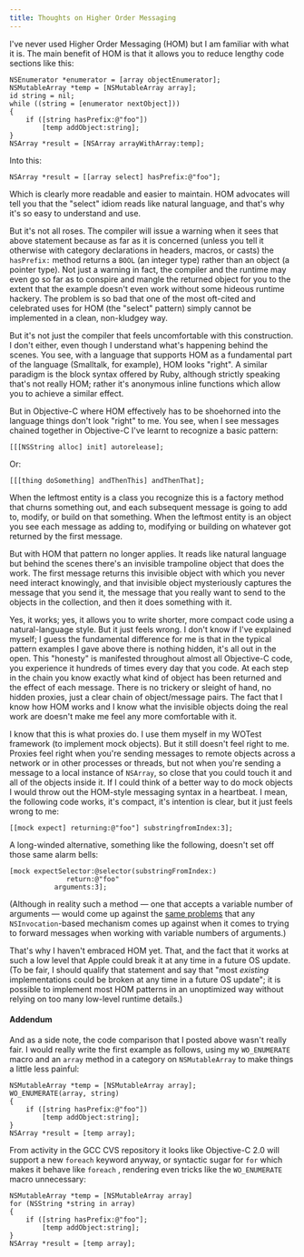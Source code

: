 ```yaml
---
title: Thoughts on Higher Order Messaging
---
```


I've never used Higher Order Messaging (HOM) but I am familiar with what it is. The main benefit of HOM is that it allows you to reduce lengthy code sections like this:

    NSEnumerator *enumerator = [array objectEnumerator];
    NSMutableArray *temp = [NSMutableArray array];
    id string = nil;
    while ((string = [enumerator nextObject]))
    {
        if ([string hasPrefix:@"foo"])
            [temp addObject:string];
    }
    NSArray *result = [NSArray arrayWithArray:temp];

Into this:

    NSArray *result = [[array select] hasPrefix:@"foo"];

Which is clearly more readable and easier to maintain. HOM advocates will tell you that the "select" idiom reads like natural language, and that's why it's so easy to understand and use.

But it's not all roses. The compiler will issue a warning when it sees that above statement because as far as it is concerned (unless you tell it otherwise with category declarations in headers, macros, or casts) the `hasPrefix:` method returns a `BOOL` (an integer type) rather than an object (a pointer type). Not just a warning in fact, the compiler and the runtime may even go so far as to conspire and mangle the returned object for you to the extent that the example doesn't even work without some hideous runtime hackery. The problem is so bad that one of the most oft-cited and celebrated uses for HOM (the "select" pattern) simply cannot be implemented in a clean, non-kludgey way.





But it's not just the compiler that feels uncomfortable with this construction. I don't either, even though I understand what's happening behind the scenes. You see, with a language that supports HOM as a fundamental part of the language (Smalltalk, for example), HOM looks "right". A similar paradigm is the block syntax offered by Ruby, although strictly speaking that's not really HOM; rather it's anonymous inline functions which allow you to achieve a similar effect.

But in Objective-C where HOM effectively has to be shoehorned into the language things don't look "right" to me. You see, when I see messages chained together in Objective-C I've learnt to recognize a basic pattern:

    [[[NSString alloc] init] autorelease];

Or:

    [[[thing doSomething] andThenThis] andThenThat];

When the leftmost entity is a class you recognize this is a factory method that churns something out, and each subsequent message is going to add to, modify, or build on that something. When the leftmost entity is an object you see each message as adding to, modifying or building on whatever got returned by the first message.

But with HOM that pattern no longer applies. It reads like natural language but behind the scenes there's an invisible trampoline object that does the work. The first message returns this invisible object with which you never need interact knowingly, and that invisible object mysteriously captures the message that you send it, the message that you really want to send to the objects in the collection, and then it does something with it.

Yes, it works; yes, it allows you to write shorter, more compact code using a natural-language style. But it just feels wrong. I don't know if I've explained myself; I guess the fundamental difference for me is that in the typical pattern examples I gave above there is nothing hidden, it's all out in the open. This "honesty" is manifested throughout almost all Objective-C code, you experience it hundreds of times every day that you code. At each step in the chain you know exactly what kind of object has been returned and the effect of each message. There is no trickery or sleight of hand, no hidden proxies, just a clear chain of object/message pairs. The fact that I know how HOM works and I know what the invisible objects doing the real work are doesn't make me feel any more comfortable with it.

I know that this is what proxies do. I use them myself in my WOTest framework (to implement mock objects). But it still doesn't feel right to me. Proxies feel right when you're sending messages to remote objects across a network or in other processes or threads, but not when you're sending a message to a local instance of `NSArray`, so close that you could touch it and all of the objects inside it. If I could think of a better way to do mock objects I would throw out the HOM-style messaging syntax in a heartbeat. I mean, the following code works, it's compact, it's intention is clear, but it just feels wrong to me:

    [[mock expect] returning:@"foo"] substringfromIndex:3];

A long-winded alternative, something like the following, doesn't set off those same alarm bells:

    [mock expectSelector:@selector(substringFromIndex:)
                  return:@"foo" 
               arguments:3];

(Although in reality such a method — one that accepts a variable number of arguments — would come up against the [same problems](http://www.wincent.com/a/about/wincent/weblog/archives/2006/02/more_than_i_eve.php) that any `NSInvocation`-based mechanism comes up against when it comes to trying to forward messages when working with variable numbers of arguments.)

That's why I haven't embraced HOM yet. That, and the fact that it works at such a low level that Apple could break it at any time in a future OS update. (To be fair, I should qualify that statement and say that "most *existing* implementations could be broken at any time in a future OS update"; it is possible to implement most HOM patterns in an unoptimized way without relying on too many low-level runtime details.)

#### Addendum

And as a side note, the code comparison that I posted above wasn't really fair. I would really write the first example as follows, using my `WO_ENUMERATE` macro and an `array` method in a category on `NSMutableArray` to make things a little less painful:

    NSMutableArray *temp = [NSMutableArray array];
    WO_ENUMERATE(array, string)
    {
        if ([string hasPrefix:@"foo"])
            [temp addObject:string];
    }
    NSArray *result = [temp array];

From activity in the GCC CVS repository it looks like Objective-C 2.0 will support a new `foreach` keyword anyway, or syntactic sugar for `for` which makes it behave like `foreach` , rendering even tricks like the `WO_ENUMERATE` macro unnecessary:

    NSMutableArray *temp = [NSMutableArray array]
    for (NSString *string in array)
    {
        if ([string hasPrefix:@"foo"];
            [temp addObject:string];
    }
    NSArray *result = [temp array];
